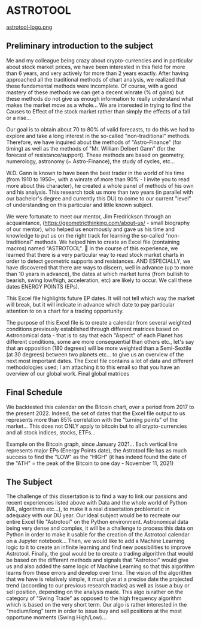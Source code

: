 # ASTROTOOL

[astrotool-logo.png](https://postimg.cc/V0tXhHTz)

## Preliminary introduction to the subject

Me and my colleague being crazy about crypto-currencies and in particular about stock market prices, we have been interested in this field for more than 6 years, and very actively for more than 2 years exactly.
After having approached all the traditional methods of chart analysis, we realized that these fundamental methods were incomplete. Of course, with a good mastery of these methods we can get a decent winrate (% of gains) but these methods do not give us enough information to really understand what makes the market move as a whole... We are interested in trying to find the Causes to Effect of the stock market rather than simply the effects of a fall or a rise...

Our goal is to obtain about 70 to 80% of valid forecasts, to do this we had to explore and take a long interest in the so-called "non-traditional" methods. Therefore, we have inquired about the methods of "Astro-Finance" (for timing) as well as the methods of "Mr. William Delbert Gann" (for the forecast of resistance/support). These methods are based on geometry, numerology, astronomy (~ Astro-Finance), the study of cycles, etc... 

W.D. Gann is known to have been the best trader in the world of his time (from 1910 to 1950~, with a winrate of more than 90% - I invite you to read more about this character), he created a whole panel of methods of his own and his analysis.
This research took us more than two years (in parallel with our bachelor's degree and currently this DU) to come to our current "level" of understanding on this particular and little known subject.

We were fortunate to meet our mentor, Jim Fredrickson through an acquaintance, (https://geometricthinking.com/about-us/ - small biography of our mentor), who helped us enormously and gave us his time and knowledge to put us on the right track for learning the so-called "non-traditional" methods.
We helped him to create an Excel file (containing macros) named "ASTROTOOL".
	In the course of this experience, we learned that there is a very particular way to read stock market charts in order to detect geometric supports and resistances. AND ESPECIALLY, we have discovered that there are ways to discern, well in advance (up to more than 10 years in advance), the dates at which market turns (from bullish to bearish, swing low/high, acceleration, etc) are likely to occur. We call these dates ENERGY POINTS (EPs).

This Excel file highlights future EP dates.  It will not tell which way the market will break, but it will indicate in advance which date to pay particular attention to on a chart for a trading opportunity.


The purpose of this Excel file is to create a calendar from several weighted conditions previously established through different matrices based on Astronomical data - that is to say that each "Aspect" of each Planet has different conditions, some are more consequential than others etc., let's say that an opposition (180 degrees) will be more weighted than a Semi-Sextile (at 30 degrees) between two planets etc... to give us an overview of the next most important dates.
The Excel file contains a lot of data and different methodologies used; I am attaching it to this email so that you have an overview of our global work.
Final global matrices
 
## Final Schedule
 
We backtested this calendar on the Bitcoin chart, over a period from 2017 to the present 2022. Indeed, the set of dates that the Excel file output to us represents more than 85% correlation with the "turning points" of the market... This does not ONLY apply to bitcoin but to all crypto-currencies and all stock indices, stocks, ETFs… 

Example on the Bitcoin graph, since January 2021... Each vertical line represents major EPs (Energy Points date), the Astrotool file has as much success to find the "LOW" as the "HIGH" (it has indeed found the date of the "ATH" = the peak of the Bitcoin to one day - November 11, 2021)

## The Subject

The challenge of this dissertation is to find a way to link our passions and recent experiences listed above with Data and the whole world of Python (ML, algorithms etc...), to make it a real dissertation problematic in adequacy with our DU year.
Our ideal subject would be to recreate our entire Excel file "Astrotool" on the Python environment. Astronomical data being very dense and complex, it will be a challenge to process this data on Python in order to make it usable for the creation of the Astrotool calendar on a Jupyter notebook...
Then, we would like to add a Machine Learning logic to it to create an infinite learning and find new possibilities to improve Astrotool.
Finally, the goal would be to create a trading algorithm that would be based on the different methods and signals that "Astrotool" would give us and also added the same logic of Machine Learning so that this algorithm learns from these errors and develop over time.
The vision of the algorithm that we have is relatively simple, it must give at a precise date the projected trend (according to our previous research tracks) as well as issue a buy or sell position, depending on the analysis made.
This algo is rather on the category of "Swing Trade" as opposed to the high frequency algorithm which is based on the very short term. Our algo is rather interested in the "medium/long" term in order to issue buy and sell positions at the most opportune moments (Swing High/Low)...
